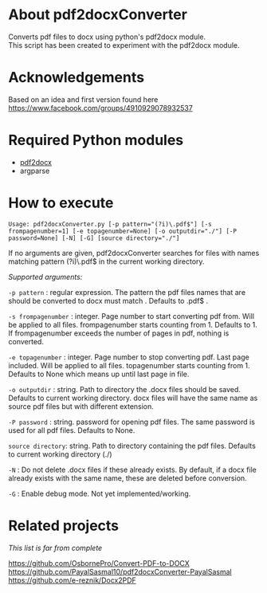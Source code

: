 # About pdf2docxConverter

Converts pdf files to docx using python's pdf2docx module.  
This script has been created to experiment with the pdf2docx module.


# Acknowledgements
Based on an idea and first version found here https://www.facebook.com/groups/4910929078932537


# Required Python modules
  - [pdf2docx](https://pypi.org/project/pdf2docx/)
  - argparse



# How to execute

``Usage: pdf2docxConverter.py [-p pattern="(?i)\.pdf$"] [-s frompagenumber=1] [-e topagenumber=None] [-o outputdir="./"] [-P password=None] [-N] [-G] [source directory="./"]``

If no arguments are given, pdf2docxConverter searches for files with names matching pattern (?i)\\.pdf$ in the current working directory. 

*Supported arguments:*

``-p pattern`` : regular expression. The pattern the pdf files names that are should be converted to docx must match . Defaults to \.pdf$ .

``-s frompagenumber`` : integer. Page number to start converting pdf from. Will be applied to all files. frompagenumber starts counting from 1. Defaults to 1. If frompagenumber exceeds the number of pages in pdf, nothing is converted.

``-e topagenumber`` : integer. Page number to stop converting pdf. Last page included. Will be applied to all files. topagenumber starts counting from 1. Defaults to None which means up until last page in file.

``-o outputdir`` : string. Path to directory the .docx files should be saved. Defaults to current working directory. docx files will have the same name as source pdf files but with different extension.

``-P password`` : string. password for opening pdf files. The same password is used for all pdf files. Defaults to None.

``source directory``: string. Path to directory containing the pdf files. Defaults to current working directory (./)

``-N`` : Do not delete .docx files if these already exists. By default, if a docx file already exists with the same name, these are deleted before conversion.

``-G`` : Enable debug mode. Not yet implemented/working.

# Related projects

*This list is far from complete*

https://github.com/OsbornePro/Convert-PDF-to-DOCX
https://github.com/PayalSasmal10/pdf2docxConverter-PayalSasmal
https://github.com/e-reznik/Docx2PDF
